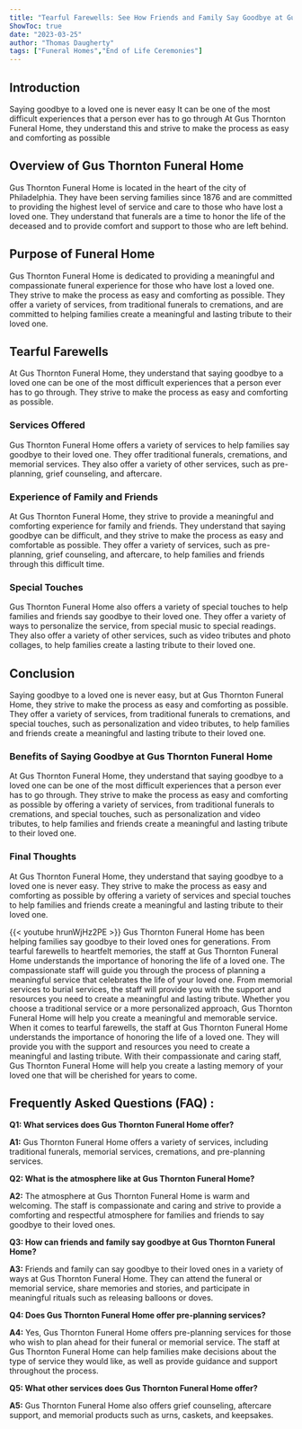 ```yaml
---
title: "Tearful Farewells: See How Friends and Family Say Goodbye at Gus Thornton Funeral Home"
ShowToc: true 
date: "2023-03-25"
author: "Thomas Daugherty" 
tags: ["Funeral Homes","End of Life Ceremonies"]
---
```

## Introduction

Saying goodbye to a loved one is never easy It can be one of the most difficult experiences that a person ever has to go through At Gus Thornton Funeral Home, they understand this and strive to make the process as easy and comforting as possible 

## Overview of Gus Thornton Funeral Home

Gus Thornton Funeral Home is located in the heart of the city of Philadelphia. They have been serving families since 1876 and are committed to providing the highest level of service and care to those who have lost a loved one. They understand that funerals are a time to honor the life of the deceased and to provide comfort and support to those who are left behind. 

## Purpose of Funeral Home

Gus Thornton Funeral Home is dedicated to providing a meaningful and compassionate funeral experience for those who have lost a loved one. They strive to make the process as easy and comforting as possible. They offer a variety of services, from traditional funerals to cremations, and are committed to helping families create a meaningful and lasting tribute to their loved one. 

## Tearful Farewells

At Gus Thornton Funeral Home, they understand that saying goodbye to a loved one can be one of the most difficult experiences that a person ever has to go through. They strive to make the process as easy and comforting as possible. 

### Services Offered

Gus Thornton Funeral Home offers a variety of services to help families say goodbye to their loved one. They offer traditional funerals, cremations, and memorial services. They also offer a variety of other services, such as pre-planning, grief counseling, and aftercare. 

### Experience of Family and Friends

At Gus Thornton Funeral Home, they strive to provide a meaningful and comforting experience for family and friends. They understand that saying goodbye can be difficult, and they strive to make the process as easy and comfortable as possible. They offer a variety of services, such as pre-planning, grief counseling, and aftercare, to help families and friends through this difficult time. 

### Special Touches

Gus Thornton Funeral Home also offers a variety of special touches to help families and friends say goodbye to their loved one. They offer a variety of ways to personalize the service, from special music to special readings. They also offer a variety of other services, such as video tributes and photo collages, to help families create a lasting tribute to their loved one. 

## Conclusion

Saying goodbye to a loved one is never easy, but at Gus Thornton Funeral Home, they strive to make the process as easy and comforting as possible. They offer a variety of services, from traditional funerals to cremations, and special touches, such as personalization and video tributes, to help families and friends create a meaningful and lasting tribute to their loved one. 

### Benefits of Saying Goodbye at Gus Thornton Funeral Home

At Gus Thornton Funeral Home, they understand that saying goodbye to a loved one can be one of the most difficult experiences that a person ever has to go through. They strive to make the process as easy and comforting as possible by offering a variety of services, from traditional funerals to cremations, and special touches, such as personalization and video tributes, to help families and friends create a meaningful and lasting tribute to their loved one. 

### Final Thoughts

At Gus Thornton Funeral Home, they understand that saying goodbye to a loved one is never easy. They strive to make the process as easy and comforting as possible by offering a variety of services and special touches to help families and friends create a meaningful and lasting tribute to their loved one.

{{< youtube hrunWjHz2PE >}} 
Gus Thornton Funeral Home has been helping families say goodbye to their loved ones for generations. From tearful farewells to heartfelt memories, the staff at Gus Thornton Funeral Home understands the importance of honoring the life of a loved one. The compassionate staff will guide you through the process of planning a meaningful service that celebrates the life of your loved one. From memorial services to burial services, the staff will provide you with the support and resources you need to create a meaningful and lasting tribute. Whether you choose a traditional service or a more personalized approach, Gus Thornton Funeral Home will help you create a meaningful and memorable service. When it comes to tearful farewells, the staff at Gus Thornton Funeral Home understands the importance of honoring the life of a loved one. They will provide you with the support and resources you need to create a meaningful and lasting tribute. With their compassionate and caring staff, Gus Thornton Funeral Home will help you create a lasting memory of your loved one that will be cherished for years to come.

## Frequently Asked Questions (FAQ) :
**Q1: What services does Gus Thornton Funeral Home offer?**

**A1:** Gus Thornton Funeral Home offers a variety of services, including traditional funerals, memorial services, cremations, and pre-planning services. 

**Q2: What is the atmosphere like at Gus Thornton Funeral Home?**

**A2:** The atmosphere at Gus Thornton Funeral Home is warm and welcoming. The staff is compassionate and caring and strive to provide a comforting and respectful atmosphere for families and friends to say goodbye to their loved ones. 

**Q3: How can friends and family say goodbye at Gus Thornton Funeral Home?**

**A3:** Friends and family can say goodbye to their loved ones in a variety of ways at Gus Thornton Funeral Home. They can attend the funeral or memorial service, share memories and stories, and participate in meaningful rituals such as releasing balloons or doves. 

**Q4: Does Gus Thornton Funeral Home offer pre-planning services?**

**A4:** Yes, Gus Thornton Funeral Home offers pre-planning services for those who wish to plan ahead for their funeral or memorial service. The staff at Gus Thornton Funeral Home can help families make decisions about the type of service they would like, as well as provide guidance and support throughout the process. 

**Q5: What other services does Gus Thornton Funeral Home offer?**

**A5:** Gus Thornton Funeral Home also offers grief counseling, aftercare support, and memorial products such as urns, caskets, and keepsakes.



